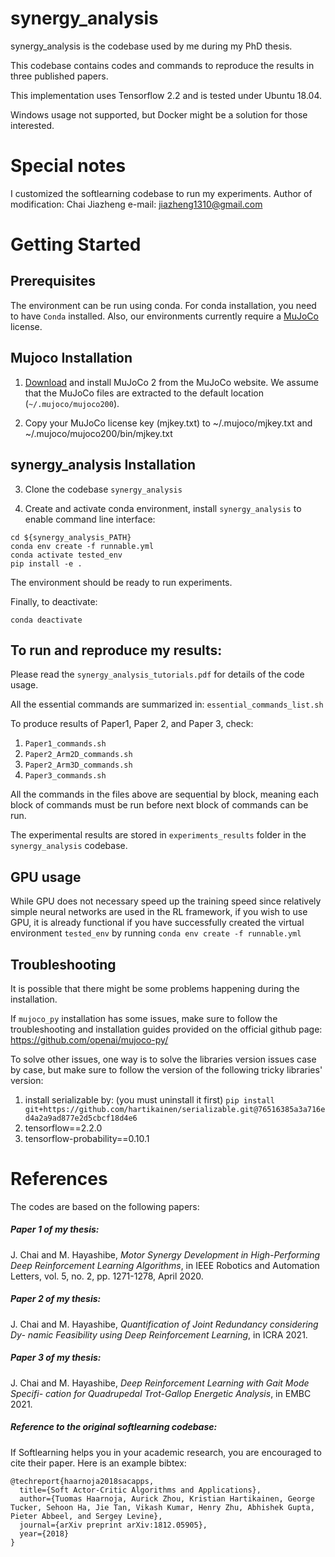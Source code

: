 # synergy_analysis

synergy_analysis is the codebase used by me during my PhD thesis.

This codebase contains codes and commands to reproduce the results in three published papers. 

This implementation uses Tensorflow 2.2 and is tested under Ubuntu 18.04. 

Windows usage not supported, but Docker might be a solution for those interested. 

# Special notes
I customized the softlearning codebase to run my experiments.
Author of modification: Chai Jiazheng e-mail: jiazheng1310@gmail.com

# Getting Started

## Prerequisites

The environment can be run using conda. For conda installation, you need to have `Conda` installed. 
Also, our environments currently require a [MuJoCo](https://www.roboti.us/license.html) license.

## Mujoco Installation

1. [Download](https://www.roboti.us/index.html) and install MuJoCo 2 from the MuJoCo website. We assume that the MuJoCo files are extracted to the default location (`~/.mujoco/mujoco200`).

2. Copy your MuJoCo license key (mjkey.txt) to ~/.mujoco/mjkey.txt and ~/.mujoco/mujoco200/bin/mjkey.txt

## synergy_analysis Installation
3. Clone the codebase `synergy_analysis`

4. Create and activate conda environment, install `synergy_analysis` to enable command line interface:
```
cd ${synergy_analysis_PATH}
conda env create -f runnable.yml
conda activate tested_env
pip install -e .
```

The environment should be ready to run experiments. 

Finally, to deactivate:
```
conda deactivate
```

## To run and reproduce my results:
Please read the `synergy_analysis_tutorials.pdf` for details of the code usage.

All the essential commands are summarized in:
`essential_commands_list.sh`

To produce results of Paper1, Paper 2, and Paper 3, check:
1) `Paper1_commands.sh`
2) `Paper2_Arm2D_commands.sh`
3) `Paper2_Arm3D_commands.sh`
4) `Paper3_commands.sh`

All the commands in the files above are sequential by block, meaning each block of commands must be run before next block of commands can be run.

The experimental results are stored in `experiments_results` folder in the `synergy_analysis` codebase.

## GPU usage
While GPU does not necessary speed up the training speed since relatively simple neural networks are used in the RL framework, if you wish to use GPU, it is already functional if you have successfully created the virtual environment `tested_env` by running `conda env create -f runnable.yml`

## Troubleshooting 
It is possible that there might be some problems happening during the installation. 

If `mujoco_py` installation has some issues, make sure to follow the troubleshooting and installation guides provided on the official github page:
https://github.com/openai/mujoco-py/

To solve other issues, one way is to solve the libraries version issues case by case, but make sure to follow the version of the following tricky libraries' version:
1) install serializable by: (you must uninstall it first) 
`pip install git+https://github.com/hartikainen/serializable.git@76516385a3a716ed4a2a9ad877e2d5cbcf18d4e6`
2) tensorflow==2.2.0
3) tensorflow-probability==0.10.1

# References
The codes are based on the following papers:

##### Paper 1 of my thesis:

J. Chai and M. Hayashibe, *Motor Synergy Development in High-Performing Deep
Reinforcement Learning Algorithms*, in IEEE Robotics and Automation Letters,
vol. 5, no. 2, pp. 1271-1278, April 2020.

##### Paper 2 of my thesis:

J. Chai and M. Hayashibe, *Quantification of Joint Redundancy considering Dy-
namic Feasibility using Deep Reinforcement Learning*, in ICRA 2021.

##### Paper 3 of my thesis:

J. Chai and M. Hayashibe, *Deep Reinforcement Learning with Gait Mode Specifi-
cation for Quadrupedal Trot-Gallop Energetic Analysis*, in EMBC 2021.

##### Reference to the original softlearning codebase:
If Softlearning helps you in your academic research, you are encouraged to cite their paper. Here is an example bibtex:
```
@techreport{haarnoja2018sacapps,
  title={Soft Actor-Critic Algorithms and Applications},
  author={Tuomas Haarnoja, Aurick Zhou, Kristian Hartikainen, George Tucker, Sehoon Ha, Jie Tan, Vikash Kumar, Henry Zhu, Abhishek Gupta, Pieter Abbeel, and Sergey Levine},
  journal={arXiv preprint arXiv:1812.05905},
  year={2018}
}
```
